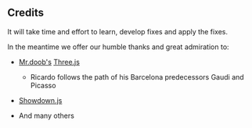 
## Credits


It will take time and effort to learn, develop fixes and apply the fixes.

In the meantime we offer our humble thanks and great admiration to:


* [Mr.doob's]( http://mrdoob.com/ ) [Three.js]( https://threejs.org/ )
	* Ricardo follows the path of his Barcelona predecessors Gaudi and Picasso
* [Showdown.js]( https://github.com/showdownjs/showdown )

* And many others

 